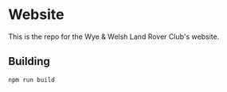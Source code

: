 # Website

This is the repo for the Wye & Welsh Land Rover Club's website.

## Building

```
npm run build
```

